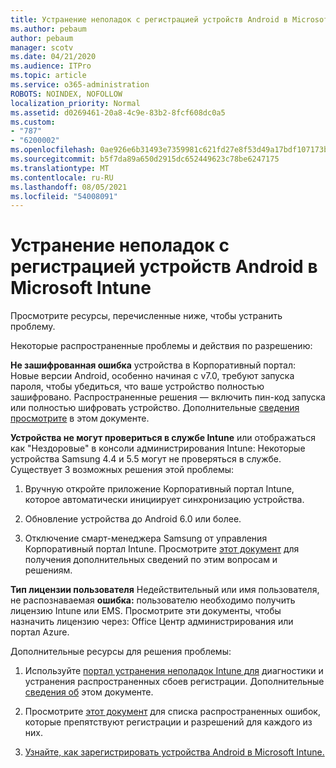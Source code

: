 ```yaml
---
title: Устранение неполадок с регистрацией устройств Android в Microsoft Intune
ms.author: pebaum
author: pebaum
manager: scotv
ms.date: 04/21/2020
ms.audience: ITPro
ms.topic: article
ms.service: o365-administration
ROBOTS: NOINDEX, NOFOLLOW
localization_priority: Normal
ms.assetid: d0269461-20a8-4c9e-83b2-8fcf608dc0a5
ms.custom:
- "787"
- "6200002"
ms.openlocfilehash: 0ae926e6b31493e7359981c621fd27e8f53d49a17bdf107173b087fe6cc688fa
ms.sourcegitcommit: b5f7da89a650d2915dc652449623c78be6247175
ms.translationtype: MT
ms.contentlocale: ru-RU
ms.lasthandoff: 08/05/2021
ms.locfileid: "54008091"
---
```

# <a name="troubleshoot-issues-with-enrolling-android-devices-in-microsoft-intune"></a>Устранение неполадок с регистрацией устройств Android в Microsoft Intune

Просмотрите ресурсы, перечисленные ниже, чтобы устранить проблему.
  
Некоторые распространенные проблемы и действия по разрешению:
  
 **Не зашифрованная ошибка** устройства в Корпоративный портал: Новые версии Android, особенно начиная с v7.0, требуют запуска пароля, чтобы убедиться, что ваше устройство полностью зашифровано. Распространенные решения — включить пин-код запуска или полностью шифровать устройство. Дополнительные [сведения просмотрите](https://docs.microsoft.com/intune-user-help/your-device-appears-encrypted-but-cp-says-otherwise-android) в этом документе.
  
 **Устройства не могут провериться в службе Intune** или отображаться как "Нездоровые" в консоли администрирования Intune: Некоторые устройства Samsung 4.4 и 5.5 могут не проверяться в службе. Существует 3 возможных решения этой проблемы:
  
1. Вручную откройте приложение Корпоративный портал Intune, которое автоматически инициирует синхронизацию устройства.

2. Обновление устройства до Android 6.0 или более.

3. Отключение смарт-менеджера Samsung от управления Корпоративный портал Intune. Просмотрите [этот документ](https://docs.microsoft.com/troubleshoot/mem/intune/troubleshoot-device-enrollment-in-intune#devices-fail-to-check-in-with-the-intune-service-and-display-as-unhealthy-in-the-intune-admin-console) для получения дополнительных сведений по этим вопросам и решениям.

 **Тип лицензии пользователя** Недействительный или имя пользователя, не распознаваемая **ошибка:** пользователю необходимо получить лицензию Intune или EMS. Просмотрите эти документы, чтобы назначить лицензию через: Office Центр администрирования или портал Azure.
  
Дополнительные ресурсы для решения проблемы:
  
1. Используйте [портал устранения неполадок Intune для](https://devicemanagement.microsoft.com/#blade/Microsoft_Intune_DeviceSettings/TroubleshootBlade) диагностики и устранения распространенных сбоев регистрации. Дополнительные [сведения об](https://docs.microsoft.com/intune/help-desk-operators) этом документе.

2. Просмотрите [этот документ](https://docs.microsoft.com/troubleshoot/mem/intune/troubleshoot-device-enrollment-in-intune) для списка распространенных ошибок, которые препятствуют регистрации и разрешений для каждого из них.

3. [Узнайте, как зарегистрировать устройства Android в Microsoft Intune.](https://docs.microsoft.com/intune/android-enroll)
